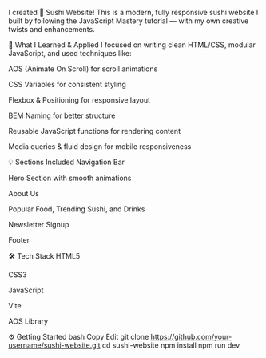 
I created 🍣 Sushi Website!
This is a modern, fully responsive sushi website I built by following the JavaScript Mastery tutorial — with my own creative twists and enhancements.

🧠 What I Learned & Applied
I focused on writing clean HTML/CSS, modular JavaScript, and used techniques like:

AOS (Animate On Scroll) for scroll animations

CSS Variables for consistent styling

Flexbox & Positioning for responsive layout

BEM Naming for better structure

Reusable JavaScript functions for rendering content

Media queries & fluid design for mobile responsiveness

💡 Sections Included
Navigation Bar

Hero Section with smooth animations

About Us

Popular Food, Trending Sushi, and Drinks

Newsletter Signup

Footer

🛠 Tech Stack
HTML5

CSS3

JavaScript

Vite

AOS Library

⚙️ Getting Started
bash
Copy
Edit
git clone https://github.com/your-username/sushi-website.git
cd sushi-website
npm install
npm run dev
